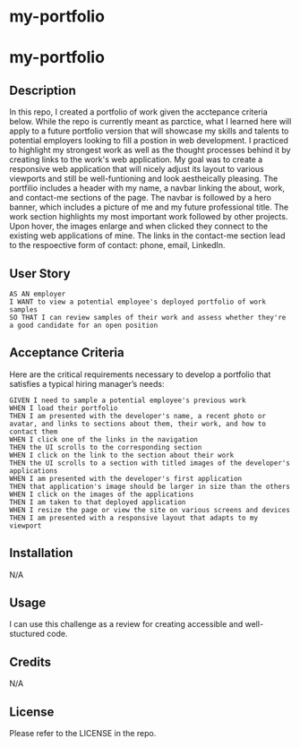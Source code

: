 # my-portfolio
# my-portfolio
## Description
In this repo, I created a portfolio of work given the acctepance criteria below. While the repo is currently meant as parctice, what I learned here will apply to a future portfolio version that will showcase my skills and talents to potential employers looking to fill a postion in web development. I practiced to highlight my strongest work as well as the thought processes behind it by creating links to the work's web application. My goal was to create a responsive web application that will nicely adjust its layout to various viewports and still be well-funtioning and look aestheically pleasing.
The portfilio includes a header with my name, a navbar linking the about, work, and contact-me sections of the page. The navbar is followed by a hero banner, which includes a picture of me and my future professional title. The work section highlights my most important work followed by other projects. Upon hover, the images enlarge and when clicked they connect to the existing web applications of mine. The links in the contact-me section lead to the respoective form of contact: phone, email, LinkedIn. 

## User Story

```
AS AN employer
I WANT to view a potential employee's deployed portfolio of work samples
SO THAT I can review samples of their work and assess whether they're a good candidate for an open position
```


## Acceptance Criteria

Here are the critical requirements necessary to develop a portfolio that satisfies a typical hiring manager’s needs:

```
GIVEN I need to sample a potential employee's previous work
WHEN I load their portfolio
THEN I am presented with the developer's name, a recent photo or avatar, and links to sections about them, their work, and how to contact them
WHEN I click one of the links in the navigation
THEN the UI scrolls to the corresponding section
WHEN I click on the link to the section about their work
THEN the UI scrolls to a section with titled images of the developer's applications
WHEN I am presented with the developer's first application
THEN that application's image should be larger in size than the others
WHEN I click on the images of the applications
THEN I am taken to that deployed application
WHEN I resize the page or view the site on various screens and devices
THEN I am presented with a responsive layout that adapts to my viewport
```
## Installation
N/A

## Usage
I can use this challenge as a review for creating accessible and well-stuctured code. 
## Credits
N/A
## License
Please refer to the LICENSE in the repo.